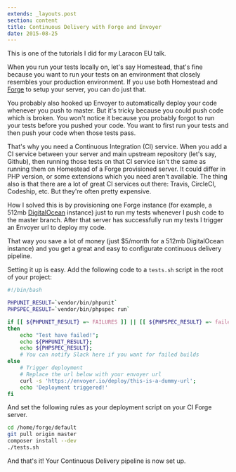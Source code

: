 ```yaml
---
extends: _layouts.post
section: content
title: Continuous Delivery with Forge and Envoyer
date: 2015-08-25
---
```

This is one of the tutorials I did for my Laracon EU talk.

When you run your tests locally on, let's say Homestead, that's fine because you want to run your tests on an environment that closely resembles your production environment. If you use both Homestead and [Forge](https://forge.laravel.com) to setup your server, you can do just that.

You probably also hooked up Envoyer to automatically deploy your code whenever you push to master. But it's tricky because you could push code which is broken. You won't notice it because you probably forgot to run your tests before you pushed your code. You want to first run your tests and then push your code when those tests pass.

That's why you need a Continuous Integration (CI) service. When you add a CI service between your server and main upstream repository (let's say, Github), then running those tests on that CI service isn't the same as running them on Homestead of a Forge provisioned server. It could differ in PHP version, or some extensions which you need aren't available. The thing also is that there are a lot of great CI services out there: Travis, CircleCI, Codeship, etc. But they're often pretty expensive.

How I solved this is by provisioning one Forge instance (for example, a 512mb [DigitalOcean](https://www.digitalocean.com/) instance) just to run my tests whenever I push code to the master branch. After that server has successfully run my tests I trigger an Envoyer url to deploy my code.

That way you save a lot of money (just $5/month for a 512mb DigitalOcean instance) and you get a great and easy to configurate continuous delivery pipeline.

Setting it up is easy. Add the following code to a `tests.sh` script in the root of your project:

```bash
#!/bin/bash

PHPUNIT_RESULT=`vendor/bin/phpunit`
PHPSPEC_RESULT=`vendor/bin/phpspec run`

if [[ ${PHPUNIT_RESULT} =~ FAILURES ]] || [[ ${PHPSPEC_RESULT} =~ failed ]]
then
    echo "Test have failed!";
    echo ${PHPUNIT_RESULT};
    echo ${PHPSPEC_RESULT};
    # You can notify Slack here if you want for failed builds
else
    # Trigger deployment
    # Replace the url below with your envoyer url
    curl -s 'https://envoyer.io/deploy/this-is-a-dummy-url';
    echo 'Deployment triggered!'
fi
```

And set the following rules as your deployment script on your CI Forge server.

```bash
cd /home/forge/default
git pull origin master
composer install --dev
./tests.sh
```

And that's it! Your Continuous Delivery pipeline is now set up.
